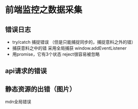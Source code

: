 # 前端监控之数据采集

## 错误日志
- try/catch 捕捉错误 （但是只能捕捉同步的，捕捉意料之外的错）
- 捕获意料之中的错 采用全局捕获 window.addEventListener
- 用promise，它有3个状态 reject很容易被忽略

## api请求的错误

## 静态资源的出错（图片）
mdn全局错误
